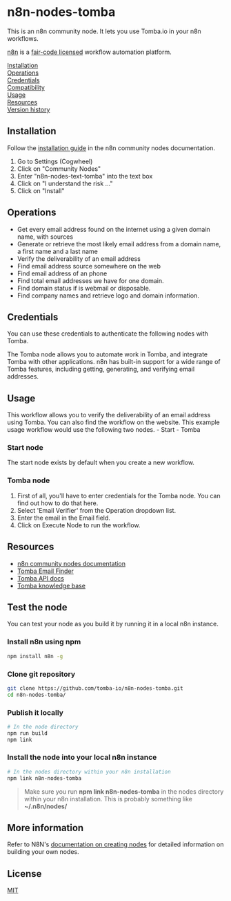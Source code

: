 # n8n-nodes-tomba

This is an n8n community node. It lets you use Tomba.io in your n8n workflows.

[n8n](https://n8n.io/) is a [fair-code licensed](https://docs.n8n.io/reference/license/) workflow automation platform.

[Installation](#installation)  
[Operations](#operations)  
[Credentials](#credentials) <!-- delete if no auth needed -->  
[Compatibility](#compatibility)  
[Usage](#usage) <!-- delete if not using this section -->  
[Resources](#resources)  
[Version history](#version-history) <!-- delete if not using this section -->

## Installation

Follow the [installation guide](https://docs.n8n.io/integrations/community-nodes/installation/) in the n8n community nodes documentation.

1. Go to Settings (Cogwheel)
2. Click on "Community Nodes"
3. Enter "n8n-nodes-text-tomba" into the text box
4. Click on "I understand the risk ..."
5. Click on "Install"

## Operations

- Get every email address found on the internet using a given domain name, with sources
- Generate or retrieve the most likely email address from a domain name, a first name and a last name
- Verify the deliverability of an email address
- Find email address source somewhere on the web
- Find email address of an phone
- Find total email addresses we have for one domain.
- Find domain status if is webmail or disposable.
- Find company names and retrieve logo and domain information.

## Credentials

You can use these credentials to authenticate the following nodes with Tomba.

The Tomba node allows you to automate work in Tomba, and integrate Tomba with other applications. n8n has built-in support for a wide range of Tomba features, including getting, generating, and verifying email addresses.

## Usage

This workflow allows you to verify the deliverability of an email address using Tomba. You can also find the workflow on the website. This example usage workflow would use the following two nodes. - Start - Tomba

### Start node

The start node exists by default when you create a new workflow.

### Tomba node

1. First of all, you'll have to enter credentials for the Tomba node. You can find out how to do that here.
2. Select 'Email Verifier' from the Operation dropdown list.
3. Enter the email in the Email field.
4. Click on Execute Node to run the workflow.

## Resources

- [n8n community nodes documentation](https://docs.n8n.io/integrations/community-nodes/)
- [Tomba Email Finder](https://tomba.io)
- [Tomba API docs](https://developer.tomba.io/#introduction)
- [Tomba knowledge base](https://help.tomba.io/en/)

## Test the node

You can test your node as you build it by running it in a local n8n instance.

### Install n8n using npm

```bash
npm install n8n -g
```

### Clone git repository

```bash
git clone https://github.com/tomba-io/n8n-nodes-tomba.git
cd n8n-nodes-tomba/
```

### Publish it locally

```bash
# In the node directory
npm run build
npm link
```

### Install the node into your local n8n instance

```bash
# In the nodes directory within your n8n installation
npm link n8n-nodes-tomba
```

> Make sure you run <b>npm link n8n-nodes-tomba</b> in the nodes directory within your n8n installation. This is probably something like <b>~/.n8n/nodes/</b>

## More information

Refer to N8N's [documentation on creating nodes](https://docs.n8n.io/integrations/creating-nodes/) for detailed information on building your own nodes.

## License

[MIT](https://github.com/n8n-io/n8n-nodes-starter/blob/master/LICENSE.md)
